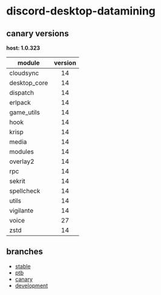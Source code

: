# discord-desktop-datamining

## canary versions

**host: 1.0.323**

| module | version |
| ------ | :-----: |
| cloudsync | 14 |
| desktop_core | 14 |
| dispatch | 14 |
| erlpack | 14 |
| game_utils | 14 |
| hook | 14 |
| krisp | 14 |
| media | 14 |
| modules | 14 |
| overlay2 | 14 |
| rpc | 14 |
| sekrit | 14 |
| spellcheck | 14 |
| utils | 14 |
| vigilante | 14 |
| voice | 27 |
| zstd | 14 |

## branches

- [stable](https://github.com/OpenAsar/discord-desktop-datamining/tree/stable)
- [ptb](https://github.com/OpenAsar/discord-desktop-datamining/tree/ptb)
- [canary](https://github.com/OpenAsar/discord-desktop-datamining/tree/canary)
- [development](https://github.com/OpenAsar/discord-desktop-datamining/tree/development)